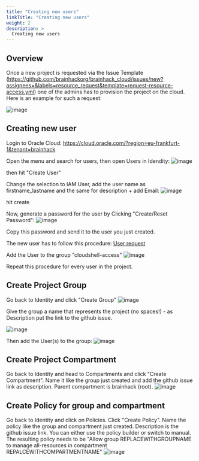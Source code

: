 ```yaml
---
title: "Creating new users"
linkTitle: "Creating new users"
weight: 2
description: >
  Creating new users
---
```


## Overview

Once a new project is requested via the Issue Template (https://github.com/brainhackorg/brainhack_cloud/issues/new?assignees=&labels=resource_request&template=request-resource-access.yml) one of the admins has to provision the project on the cloud. Here is an example for such a request:

![image](https://user-images.githubusercontent.com/4021595/157339176-d222994f-7d25-484c-99bb-67b354ab1e5a.png)

## Creating new user
Login to Oracle Cloud: https://cloud.oracle.com/?region=eu-frankfurt-1&tenant=brainhack

Open the menu and search for users, then open Users in Idendity:
![image](https://user-images.githubusercontent.com/4021595/157339416-1c6f3dcd-3d78-4613-81f1-a955badc3d28.png)

then hit "Create User"

Change the selection to IAM User, add the user name as firstname_lastname and the same for description + add Email:
![image](https://user-images.githubusercontent.com/4021595/157339931-96380614-7e14-434d-a9d6-9821c7aa2463.png)

hit create

Now, generate a password for the user by Clicking "Create/Reset Password":
![image](https://user-images.githubusercontent.com/4021595/157340057-14baf64d-4737-4dae-ad6a-c31694eac9ab.png)

Copy this password and send it to the user you just created.

The new user has to follow this procedure: [User request](/docs/request)

Add the User to the group "cloudshell-access"
![image](https://user-images.githubusercontent.com/4021595/157342248-9a63cdf0-c630-42b9-9222-c45e54916a38.png)


Repeat this procedure for every user in the project.

## Create Project Group
Go back to Identity and click "Create Group"
![image](https://user-images.githubusercontent.com/4021595/157341864-5582074f-fa90-48f2-a2a5-deebb1a241dc.png)

Give the group a name that represents the project (no spaces!) - as Description put the link to the github issue.

![image](https://user-images.githubusercontent.com/4021595/157342047-92280e16-9518-4d04-a3be-796073d16c01.png)

Then add the User(s) to the group:
![image](https://user-images.githubusercontent.com/4021595/157342170-192e1e82-c1f7-46ed-a0f9-ec59bbe8de8e.png)


## Create Project Compartment
Go back to Identity and head to Compartments and click "Create Compartment". Name it like the group just created and add the github issue link as description. Parent compartment is brainhack (root).
![image](https://user-images.githubusercontent.com/4021595/157342561-71a6ba34-7dd8-4d81-a382-621d0c4e10fa.png)


## Create Policy for group and compartment
Go back to Identity and click on Policies. Click "Create Policy". Name the policy like the group and compartment just created. Description is the github issue link. You can either use the policy builder or switch to manual. The resulting policy needs to be "Allow group REPLACEWITHGROUPNAME to manage all-resources in compartment REPALCEWITHCOMPARTMENTNAME"
![image](https://user-images.githubusercontent.com/4021595/157343055-f726641a-ae85-4eab-9cff-5b1f08a70db3.png)


